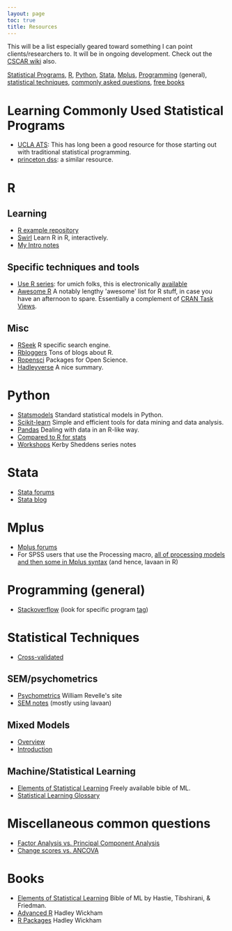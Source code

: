 ```yaml
---
layout: page
toc: true
title: Resources
---
```


This will be a list especially geared toward something I can point clients/researchers to.  It will be in ongoing development.  Check out the [CSCAR wiki](https://github.com/CSCAR/Resources/wiki) also.

[Statistical Programs](#statprograms), [R](#R), [Python](#Python),  [Stata](#Stata), [Mplus](#Mplus), [Programming](#Programming) (general), [statistical techniques](#techniques), [commonly asked questions](#questions), [free books](#books)

# <a name="statprograms" style="color:'#ff5503'">Learning Commonly Used Statistical Programs</a>

- [UCLA ATS](http://www.ats.ucla.edu/stat/): This has long been a good resource for those starting out with traditional statistical programming.
- [princeton dss](http://libguides.princeton.edu/dss): a similar resource.



# <a name="R" style="color:'#ff5503'">R</a>

## Learning

- [R example repository](http://www.uni-kiel.de/psychologie/rexrepos/)
- [Swirl](http://swirlstats.com/) Learn R in R, interactively.
- [My Intro notes](http://m-clark.github.io/docs/introR/master.html)


## Specific techniques and tools

- [Use R series](http://www.springer.com/series/6991): for umich folks, this is electronically [available](http://mirlyn.lib.umich.edu/Search/Home?lookfor=%22%20Use%20R!%22&type=series)
- [Awesome R](https://github.com/qinwf/awesome-R) A notably lengthy 'awesome' list for R stuff, in case you have an afternoon to spare.  Essentially a complement of [CRAN Task Views](https://cran.r-project.org/web/views/).


## Misc

- [RSeek](http://rseek.org/) R specific search engine.
- [Rbloggers](http://www.r-bloggers.com/)  Tons of blogs about R.
- [Ropensci](https://ropensci.org/) Packages for Open Science.
- [Hadleyverse](http://barryrowlingson.github.io/hadleyverse/) A nice summary.



# <a name="Python" style="color:'#ff5503'">Python</a>

- [Statsmodels](http://www.statsmodels.org/stable/index.html) Standard statistical models in Python.
- [Scikit-learn](http://scikit-learn.org/stable/)  Simple and efficient tools for data mining and data analysis.
- [Pandas](http://pandas.pydata.org/) Dealing with data in an R-like way.
- [Compared to R for stats](http://www.kdnuggets.com/2015/05/r-vs-python-data-science.html)
- [Workshops](http://kshedden.github.io/) Kerby Sheddens series notes


# <a name="Stata" style="color:'#ff5503'">Stata</a>

- [Stata forums](http://www.statalist.org/forums)
- [Stata blog](http://blog.stata.com/)



# <a name="Mplus" style="color:'#ff5503'">Mplus</a>
- [Mplus forums](https://www.statmodel.com/cgi-bin/discus/discus.cgi)
- For SPSS users that use the Processing macro, [all of processing models and then some in Mplus syntax](http://offbeat.group.shef.ac.uk/FIO/mplusmedmod.htm ) (and hence, lavaan in R)



# <a name="Programming" style="color:'#ff5503'">Programming (general)</a>
- [Stackoverflow](http://stackoverflow.com/) (look for specific program [tag](http://stackoverflow.com/tags))



# <a name="techniques" style="color:'#ff5503'">Statistical Techniques</a>
- [Cross-validated](http://stats.stackexchange.com/)


## SEM/psychometrics
- [Psychometrics](http://www.personality-project.org/r/book/) William Revelle's site
- [SEM notes](http://m-clark.github.io/docs/sem/) (mostly using lavaan)


## Mixed Models

- [Overview](http://m-clark.github.io/docs/mixedModels/) 
- [Introduction](http://m-clark.github.io/docs/mixedModels/anovamixed.html) 


## Machine/Statistical Learning

- [Elements of Statistical Learning](http://statweb.stanford.edu/~tibs/ElemStatLearn/) Freely available bible of ML.
- [Statistical Learning Glossary](http://alumni.media.mit.edu/~tpminka/statlearn/glossary/glossary.html)


# <a name="questions" style="color:'#ff5503'">Miscellaneous common questions</a>

- [Factor Analysis vs. Principal Component Analysis](http://stats.stackexchange.com/questions/1576/what-are-the-differences-between-factor-analysis-and-principal-component-analysi)
- [Change scores vs. ANCOVA](http://m-clark.github.io/docs/lord/)


# <a name="books" style="color:'#ff5503'">Books</a>

- [Elements of Statistical Learning](http://statweb.stanford.edu/~tibs/ElemStatLearn/) Bible of ML by Hastie, Tibshirani, & Friedman.
- [Advanced R](http://adv-r.had.co.nz/)  Hadley Wickham
- [R Packages](http://r-pkgs.had.co.nz/)  Hadley Wickham
